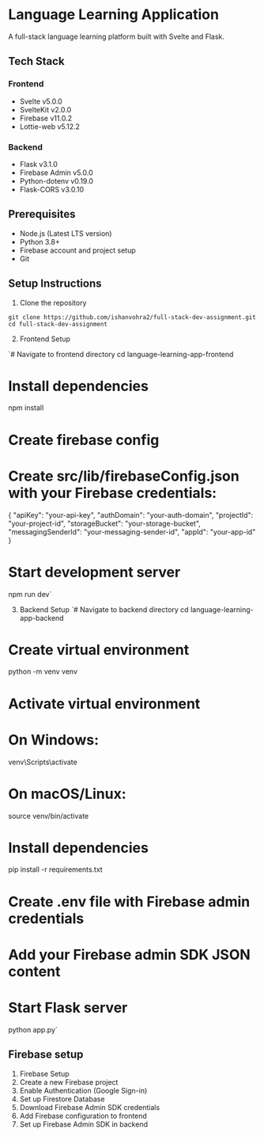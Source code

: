 # Language Learning Application

A full-stack language learning platform built with Svelte and Flask.

## Tech Stack

### Frontend
- Svelte v5.0.0
- SvelteKit v2.0.0
- Firebase v11.0.2
- Lottie-web v5.12.2
### Backend
- Flask v3.1.0
- Firebase Admin v5.0.0
- Python-dotenv v0.19.0
- Flask-CORS v3.0.10

## Prerequisites
- Node.js (Latest LTS version)
- Python 3.8+
- Firebase account and project setup
- Git

## Setup Instructions

1. Clone the repository

`git clone https://github.com/ishanvohra2/full-stack-dev-assignment.git
cd full-stack-dev-assignment`

2. Frontend Setup

`# Navigate to frontend directory
cd language-learning-app-frontend

# Install dependencies
npm install

# Create firebase config
# Create src/lib/firebaseConfig.json with your Firebase credentials:
{
  "apiKey": "your-api-key",
  "authDomain": "your-auth-domain",
  "projectId": "your-project-id",
  "storageBucket": "your-storage-bucket",
  "messagingSenderId": "your-messaging-sender-id",
  "appId": "your-app-id"
}

# Start development server
npm run dev`

3. Backend Setup
`# Navigate to backend directory
cd language-learning-app-backend

# Create virtual environment
python -m venv venv

# Activate virtual environment
# On Windows:
venv\Scripts\activate
# On macOS/Linux:
source venv/bin/activate

# Install dependencies
pip install -r requirements.txt

# Create .env file with Firebase admin credentials
# Add your Firebase admin SDK JSON content

# Start Flask server
python app.py`

## Firebase setup
1. Firebase Setup
2. Create a new Firebase project
3. Enable Authentication (Google Sign-in)
4. Set up Firestore Database
5. Download Firebase Admin SDK credentials
6. Add Firebase configuration to frontend
7. Set up Firebase Admin SDK in backend
